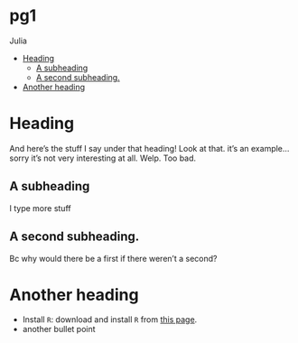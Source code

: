 pg1
================
Julia

  - [Heading](#heading)
      - [A subheading](#a-subheading)
      - [A second subheading.](#a-second-subheading.)
  - [Another heading](#another-heading)

# Heading

And here’s the stuff I say under that heading\! Look at that. it’s an
example… sorry it’s not very interesting at all. Welp. Too bad.

## A subheading

I type more stuff

## A second subheading.

Bc why would there be a first if there weren’t a second?

# Another heading

  - Install `R`: download and install `R` from [this
    page](https://cran.r-project.org/).
  - another bullet point
